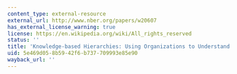 ```yaml
---
content_type: external-resource
external_url: http://www.nber.org/papers/w20607
has_external_license_warning: true
license: https://en.wikipedia.org/wiki/All_rights_reserved
status: ''
title: 'Knowledge-based Hierarchies: Using Organizations to Understand the Economy'
uid: 5e469d05-8b59-42f6-b737-709993e85e90
wayback_url: ''
---
```

